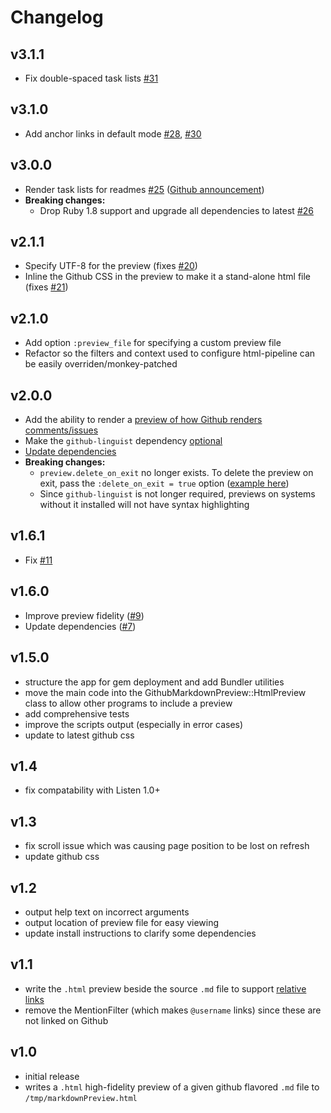 # Changelog

## v3.1.1
* Fix double-spaced task lists [#31](https://github.com/dmarcotte/github-markdown-preview/pull/31)

## v3.1.0
* Add anchor links in default mode [#28](https://github.com/dmarcotte/github-markdown-preview/pull/28), [#30](https://github.com/dmarcotte/github-markdown-preview/pull/30)

## v3.0.0
* Render task lists for readmes [#25](https://github.com/dmarcotte/github-markdown-preview/pull/25) ([Github announcement](https://github.com/blog/1825-task-lists-in-all-markdown-documents))
* **Breaking changes:**
    - Drop Ruby 1.8 support and upgrade all dependencies to latest [#26](https://github.com/dmarcotte/github-markdown-preview/pull/26)

## v2.1.1
* Specify UTF-8 for the preview (fixes [#20](https://github.com/dmarcotte/github-markdown-preview/issues/20))
* Inline the Github CSS in the preview to make it a stand-alone html file (fixes [#21](https://github.com/dmarcotte/github-markdown-preview/issues/21))

## v2.1.0
* Add option `:preview_file` for specifying a custom preview file
* Refactor so the filters and context used to configure html-pipeline can be easily overriden/monkey-patched

## v2.0.0
* Add the ability to render a [preview of how Github renders comments/issues](https://github.com/dmarcotte/github-markdown-preview#comment-mode)
* Make the `github-linguist` dependency [optional](https://github.com/dmarcotte/github-markdown-preview/pull/14)
* [Update dependencies](https://github.com/dmarcotte/github-markdown-preview/pull/13)
* **Breaking changes:**
    - `preview.delete_on_exit` no longer exists.  To delete the preview on exit, pass the `:delete_on_exit = true` option ([example here](https://github.com/dmarcotte/github-markdown-preview#code))
    - Since `github-linguist` is not longer required, previews on systems without it installed will not have syntax highlighting

## v1.6.1
* Fix [#11](https://github.com/dmarcotte/github-markdown-preview/issues/11)

## v1.6.0
* Improve preview fidelity ([#9](https://github.com/dmarcotte/github-markdown-preview/pull/9))
* Update dependencies ([#7](https://github.com/dmarcotte/github-markdown-preview/pull/7))

## v1.5.0
* structure the app for gem deployment and add Bundler utilities
* move the main code into the GithubMarkdownPreview::HtmlPreview
class to allow other programs to include a preview
* add comprehensive tests
* improve the scripts output (especially in error cases)
* update to latest github css

## v1.4
* fix compatability with Listen 1.0+

## v1.3
* fix scroll issue which was causing page position to be lost on refresh
* update github css

## v1.2
* output help text on incorrect arguments
* output location of preview file for easy viewing
* update install instructions to clarify some dependencies

## v1.1
* write the `.html` preview beside the source `.md` file to support [relative links](https://github.com/blog/1395-relative-links-in-markup-files)
* remove the MentionFilter (which makes `@username` links) since these are not linked on Github

## v1.0
* initial release
* writes a `.html` high-fidelity preview of a given github flavored `.md` file to `/tmp/markdownPreview.html`